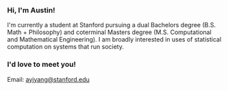 ### Hi, I'm Austin! 

I'm currently a student at Stanford pursuing a dual Bachelors degree (B.S. Math + Philosophy) and coterminal Masters degree (M.S. Computational and Mathematical Engineering). I am broadly interested in uses of statistical computation on systems that run society. 

### I'd love to meet you! 

Email: ayiyang@stanford.edu


